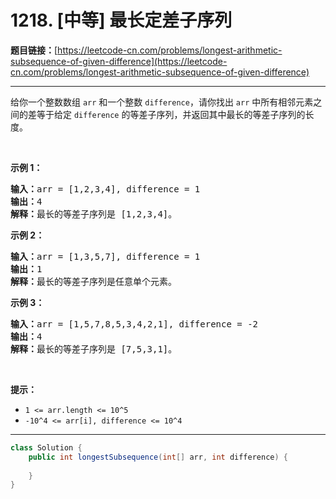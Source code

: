 # 1218. [中等] 最长定差子序列

**题目链接：**[https://leetcode-cn.com/problems/longest-arithmetic-subsequence-of-given-difference](https://leetcode-cn.com/problems/longest-arithmetic-subsequence-of-given-difference)

---

<div class="content__1Y2H">
 <div class="notranslate">
  <p>给你一个整数数组&nbsp;<code>arr</code>&nbsp;和一个整数&nbsp;<code>difference</code>，请你找出&nbsp;<code>arr</code>&nbsp;中所有相邻元素之间的差等于给定&nbsp;<code>difference</code>&nbsp;的等差子序列，并返回其中最长的等差子序列的长度。</p> 
  <p>&nbsp;</p> 
  <p><strong>示例 1：</strong></p> 
  <pre class="language-text"><strong>输入：</strong>arr = [1,2,3,4], difference = 1
<strong>输出：</strong>4
<strong>解释：</strong>最长的等差子序列是 [1,2,3,4]。</pre> 
  <p><strong>示例&nbsp;2：</strong></p> 
  <pre class="language-text"><strong>输入：</strong>arr = [1,3,5,7], difference = 1
<strong>输出：</strong>1
<strong>解释：</strong>最长的等差子序列是任意单个元素。
</pre> 
  <p><strong>示例 3：</strong></p> 
  <pre class="language-text"><strong>输入：</strong>arr = [1,5,7,8,5,3,4,2,1], difference = -2
<strong>输出：</strong>4
<strong>解释：</strong>最长的等差子序列是 [7,5,3,1]。
</pre> 
  <p>&nbsp;</p> 
  <p><strong>提示：</strong></p> 
  <ul> 
   <li><code>1 &lt;= arr.length &lt;= 10^5</code></li> 
   <li><code>-10^4 &lt;= arr[i], difference &lt;= 10^4</code></li> 
  </ul> 
 </div>
</div>

---

```java
class Solution {
    public int longestSubsequence(int[] arr, int difference) {
        
    }
}
```